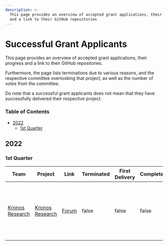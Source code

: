 ```yaml
---
description: >-
  This page provides an overview of accepted grant applications, their progress
  and a link to their GitHub repositories
---
```


# Successful Grant Applicants

This page provides an overview of accepted grant applications, their progress and a link to their GitHub repositories.

Furthermore, the page lists terminations due to various reasons, and the respective committee overlooking that project, as well as the number of votes from the committee.

Do note that a successful grant applicants does not mean that they have successfully delivered their respective project.

### Table of Contents

* [2022](successful-grant-applicants.md#2022)
  * [1st Quarter](successful-grant-applicants.md#1st-quarter)

## 2022

### 1st Quarter

<table><thead><tr><th>Team</th><th>Project</th><th>Link</th><th data-type="checkbox">Terminated</th><th data-type="checkbox">First Delivery</th><th data-type="checkbox">Completed</th><th>Committee Votes</th><th>XFactor</th></tr></thead><tbody><tr><td><a href="https://kronosresearch.com/">Kronos Research</a></td><td><a href="https://github.com/FunctionX/FunctionX-EGF/blob/main/applications/kronos_research.md">Kronos Research</a></td><td><a href="https://forum.functionx.io/t/proposal-discussion-market-making-initiative-from-kronos-research/2570/3">Forum</a></td><td>false</td><td>false</td><td>false</td><td><img src="broken-reference" alt=""><img src="broken-reference" alt=""></td><td>Loaned amount to enhance and increase the liquidity of $FX in mainstream exchanges</td></tr></tbody></table>

